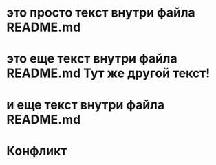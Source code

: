 # это просто текст внутри файла README.md
# это еще текст внутри файла README.md Тут же другой текст!
# и еще текст внутри файла README.md
# Конфликт
